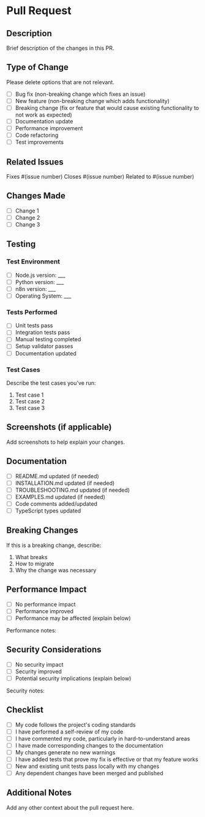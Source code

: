 # Pull Request

## Description

Brief description of the changes in this PR.

## Type of Change

Please delete options that are not relevant.

- [ ] Bug fix (non-breaking change which fixes an issue)
- [ ] New feature (non-breaking change which adds functionality)
- [ ] Breaking change (fix or feature that would cause existing functionality to not work as expected)
- [ ] Documentation update
- [ ] Performance improvement
- [ ] Code refactoring
- [ ] Test improvements

## Related Issues

Fixes #(issue number)
Closes #(issue number)
Related to #(issue number)

## Changes Made

- [ ] Change 1
- [ ] Change 2
- [ ] Change 3

## Testing

### Test Environment

- [ ] Node.js version: ___
- [ ] Python version: ___
- [ ] n8n version: ___
- [ ] Operating System: ___

### Tests Performed

- [ ] Unit tests pass
- [ ] Integration tests pass
- [ ] Manual testing completed
- [ ] Setup validator passes
- [ ] Documentation updated

### Test Cases

Describe the test cases you've run:

1. Test case 1
2. Test case 2
3. Test case 3

## Screenshots (if applicable)

Add screenshots to help explain your changes.

## Documentation

- [ ] README.md updated (if needed)
- [ ] INSTALLATION.md updated (if needed)
- [ ] TROUBLESHOOTING.md updated (if needed)
- [ ] EXAMPLES.md updated (if needed)
- [ ] Code comments added/updated
- [ ] TypeScript types updated

## Breaking Changes

If this is a breaking change, describe:

1. What breaks
2. How to migrate
3. Why the change was necessary

## Performance Impact

- [ ] No performance impact
- [ ] Performance improved
- [ ] Performance may be affected (explain below)

Performance notes:

## Security Considerations

- [ ] No security impact
- [ ] Security improved
- [ ] Potential security implications (explain below)

Security notes:

## Checklist

- [ ] My code follows the project's coding standards
- [ ] I have performed a self-review of my code
- [ ] I have commented my code, particularly in hard-to-understand areas
- [ ] I have made corresponding changes to the documentation
- [ ] My changes generate no new warnings
- [ ] I have added tests that prove my fix is effective or that my feature works
- [ ] New and existing unit tests pass locally with my changes
- [ ] Any dependent changes have been merged and published

## Additional Notes

Add any other context about the pull request here.
